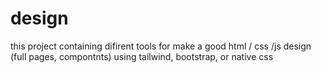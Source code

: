 # design
this project containing difirent tools for make a good html / css /js design (full pages,  compontnts) using tailwind, bootstrap, or native css
